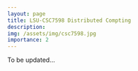 ```yaml
---
layout: page
title: LSU-CSC7598 Distributed Compting
description:
img: /assets/img/csc7598.jpg
importance: 2
---
```


To be updated...

<!-- <div class="row">
        <div class="col-12 col-sm-12 col-md-10 col-lg-10 mx-auto d-block">
        <img class="img-fluid" src="{{ '/assets/img/geaux-hackathon-overview.png' | relative_url }}" alt="" />
        <div class="caption">
            <a href="https://sase-lsu-geaux-hack-2023.devpost.com">https://sase-lsu-geaux-hack-2023.devpost.com</a>.
        </div>
    </div>
</div> -->

